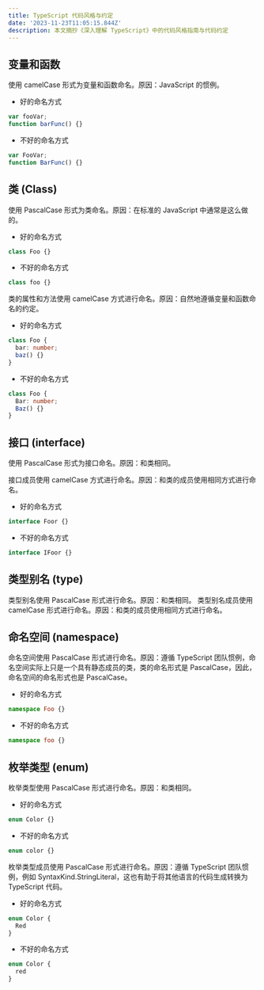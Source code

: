 ```yaml
---
title: TypeScript 代码风格与约定
date: '2023-11-23T11:05:15.844Z'
description: 本文摘抄《深入理解 TypeScript》中的代码风格指南与代码约定
---
```


## 变量和函数

使用 camelCase 形式为变量和函数命名。原因：JavaScript 的惯例。

- 好的命名方式

```ts
var fooVar;
function barFunc() {}
```

- 不好的命名方式

```ts
var FooVar;
function BarFunc() {}
```

## 类 (Class)

使用 PascalCase 形式为类命名。原因：在标准的 JavaScript 中通常是这么做的。

- 好的命名方式

```ts
class Foo {}
```

- 不好的命名方式

```ts
class foo {}
```

类的属性和方法使用 camelCase 方式进行命名。原因：自然地遵循变量和函数命名的约定。

- 好的命名方式

```ts
class Foo {
  bar: number;
  baz() {}
}
```

- 不好的命名方式

```ts
class Foo {
  Bar: number;
  Baz() {}
}
```

## 接口 (interface)

使用 PascalCase 形式为接口命名。原因：和类相同。

接口成员使用 camelCase 方式进行命名。原因：和类的成员使用相同方式进行命名。

- 好的命名方式

```ts
interface Foor {}
```

- 不好的命名方式

```ts
interface IFoor {}
```

## 类型别名 (type)

类型别名使用 PascalCase 形式进行命名。原因：和类相同。
类型别名成员使用 camelCase 形式进行命名。原因：和类的成员使用相同方式进行命名。

## 命名空间 (namespace)

命名空间使用 PascalCase 形式进行命名。原因：遵循 TypeScript 团队惯例，命名空间实际上只是一个具有静态成员的类，类的命名形式是 PascalCase，因此，命名空间的命名形式也是 PascalCase。

- 好的命名方式

```ts
namespace Foo {}
```

- 不好的命名方式

```ts
namespace foo {}
```

## 枚举类型 (enum)

枚举类型使用 PascalCase 形式进行命名。原因：和类相同。

- 好的命名方式

```ts
enum Color {}
```

- 不好的命名方式

```ts
enum color {}
```

枚举类型成员使用 PascalCase 形式进行命名。原因：遵循 TypeScript 团队惯例，例如 SyntaxKind.StringLiteral，这也有助于将其他语言的代码生成转换为 TypeScript 代码。

- 好的命名方式

```ts
enum Color {
  Red
}
```

- 不好的命名方式

```ts
enum Color {
  red
}
```
